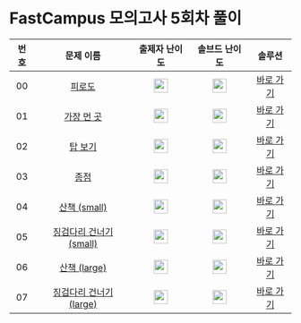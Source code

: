 # FastCampus 모의고사 5회차 풀이

| 번호 | 문제 이름 | 출제자 난이도 | 솔브드 난이도 | 솔루션 |
| :--: | :--: | :--: | :--: | :--: |
| 00 | [피로도](https://www.acmicpc.net/problem/22864) | <img height="25px" width="25px" src="https://static.solved.ac/tier_small/3.svg"/> | <img height="25px" width="25px" src="https://static.solved.ac/tier_small/3.svg"/> | [바로 가기](./00) |
| 01 | [가장 먼 곳](https://www.acmicpc.net/problem/22865) | <img height="25px" width="25px" src="https://static.solved.ac/tier_small/12.svg"/> | <img height="25px" width="25px" src="https://static.solved.ac/tier_small/12.svg"/> | [바로 가기](./01) |
| 02 | [탑 보기](https://www.acmicpc.net/problem/22866) | <img height="25px" width="25px" src="https://static.solved.ac/tier_small/11.svg"/> | <img height="25px" width="25px" src="https://static.solved.ac/tier_small/12.svg"/> | [바로 가기](./02) |
| 03 | [종점](https://www.acmicpc.net/problem/22867) | <img height="25px" width="25px" src="https://static.solved.ac/tier_small/12.svg"/> | <img height="25px" width="25px" src="https://static.solved.ac/tier_small/11.svg"/> | [바로 가기](./03) |
| 04 | [산책 (small)](https://www.acmicpc.net/problem/22868) | <img height="25px" width="25px" src="https://static.solved.ac/tier_small/13.svg"/> | <img height="25px" width="25px" src="https://static.solved.ac/tier_small/14.svg"/> | [바로 가기](./04) |
| 05 | [징검다리 건너기 (small)](https://www.acmicpc.net/problem/22869) | <img height="25px" width="25px" src="https://static.solved.ac/tier_small/11.svg"/> | <img height="25px" width="25px" src="https://static.solved.ac/tier_small/10.svg"/> | [바로 가기](./05) |
| 06 | [산책 (large)](https://www.acmicpc.net/problem/22870) | <img height="25px" width="25px" src="https://static.solved.ac/tier_small/14.svg"/> | <img height="25px" width="25px" src="https://static.solved.ac/tier_small/16.svg"/> | [바로 가기](./06) |
| 07 | [징검다리 건너기 (large)](https://www.acmicpc.net/problem/22871) | <img height="25px" width="25px" src="https://static.solved.ac/tier_small/12.svg"/> | <img height="25px" width="25px" src="https://static.solved.ac/tier_small/10.svg"/> | [바로 가기](./07) |
